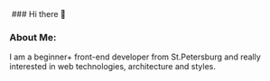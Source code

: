 <img src="https://komarev.com/ghpvc/?username=uglynoize&style=flat-square&color=ff69b4" alt=""/> 
### Hi there 👋 

### About Me:
I am a beginner+ front-end developer from St.Petersburg and really interested in web technologies, architecture and styles.
